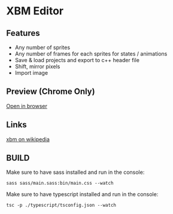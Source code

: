 # XBM Editor
## Features
* Any number of sprites
* Any number of frames for each sprites for states / animations
* Save & load projects and export to c++ header file
* Shift, mirror pixels
* Import image

## Preview (Chrome Only)
[Open in browser](https://andremichelle.github.io/xbm-editor/)

## Links
[xbm on wikipedia](https://en.wikipedia.org/wiki/X_BitMap)

## BUILD
Make sure to have sass installed and run in the console:

    sass sass/main.sass:bin/main.css --watch

Make sure to have typescript installed and run in the console:

    tsc -p ./typescript/tsconfig.json --watch
